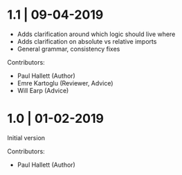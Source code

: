 
1.1 | 09-04-2019
================

- Adds clarification around which logic should live where
- Adds clarification on absolute vs relative imports
- General grammar, consistency fixes

Contributors:

- Paul Hallett (Author)
- Emre Kartoglu (Reviewer, Advice)
- Will Earp (Advice)

1.0 | 01-02-2019
================

Initial version

Contributors:

- Paul Hallett (Author)
